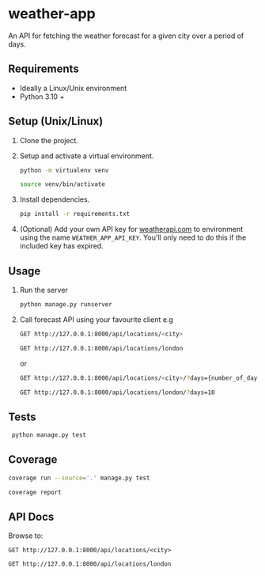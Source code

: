 # weather-app

An API for fetching the weather forecast for a given city over a period of days.

## Requirements

- Ideally a Linux/Unix environment 
- Python 3.10 +

## Setup (Unix/Linux)

1. Clone the project.

2. Setup and activate a virtual environment.
    ```bash 
    python -m virtualenv venv
    
    source venv/bin/activate   
    ```
3. Install dependencies.
    ```bash 
    pip install -r requirements.txt 
    ```
4. (Optional) Add your own API key for [weatherapi.com](https://www.weatherapi.com/) to environment using the name `WEATHER_APP_API_KEY`. You'll only need to do this if the included key has expired.

## Usage

1. Run the server
    ```bash 
    python manage.py runserver 
    ```
2. Call forecast API using your favourite client e.g
    ```bash 
    GET http://127.0.0.1:8000/api/locations/<city>

    GET http://127.0.0.1:8000/api/locations/london
    ```

    or

    ```bash 
    GET http://127.0.0.1:8000/api/locations/<city>/?days={number_of_days} 

    GET http://127.0.0.1:8000/api/locations/london/?days=10
    ```

## Tests

```bash 
 python manage.py test   
```


## Coverage

```bash 
coverage run --source='.' manage.py test              

coverage report   
```

## API Docs

Browse to:
```
GET http://127.0.0.1:8000/api/locations/<city>

GET http://127.0.0.1:8000/api/locations/london
```
